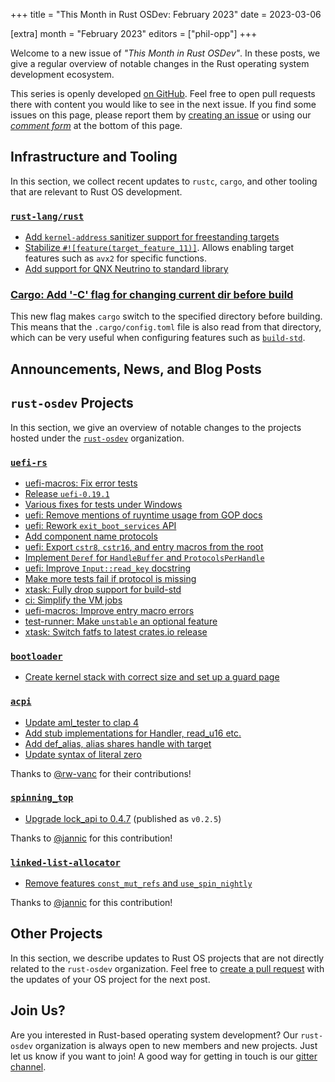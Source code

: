 +++
title = "This Month in Rust OSDev: February 2023"
date = 2023-03-06

[extra]
month = "February 2023"
editors = ["phil-opp"]
+++

Welcome to a new issue of _"This Month in Rust OSDev"_. In these posts, we give a regular overview of notable changes in the Rust operating system development ecosystem.

<!-- more -->

This series is openly developed [on GitHub](https://github.com/rust-osdev/homepage/). Feel free to open pull requests there with content you would like to see in the next issue. If you find some issues on this page, please report them by [creating an issue](https://github.com/rust-osdev/homepage/issues/new) or using our <a href="#comment-form">_comment form_</a> at the bottom of this page.

<!--
    This is a draft for the upcoming "This Month in Rust OSDev (February 2023)" post.
    Feel free to create pull requests against the `next` branch to add your
    content here.
    Please take a look at the past posts on https://rust-osdev.com/ to see the
    general structure of these posts.
-->

## Infrastructure and Tooling

In this section, we collect recent updates to `rustc`, `cargo`, and other tooling that are relevant to Rust OS development.

<!--
    Please use the following template:

    ### Summary
    <span class="maintainers">(Section written by [@author](https://github.com/author))</span>

    <text>
-->

### [`rust-lang/rust`](https://github.com/rust-lang/rust)

- [Add `kernel-address` sanitizer support for freestanding targets](https://github.com/rust-lang/rust/pull/99679)
- [Stabilize `#![feature(target_feature_11)]`](https://github.com/rust-lang/rust/pull/99767). Allows enabling target features such as `avx2` for specific functions.
- [Add support for QNX Neutrino to standard library](https://github.com/rust-lang/rust/pull/106673)

### [Cargo: Add '-C' flag for changing current dir before build](https://github.com/rust-lang/cargo/pull/10952)

  This new flag makes `cargo` switch to the specified directory before building.
  This means that the `.cargo/config.toml` file is also read from that directory, which can be very useful when configuring features such as [`build-std`](https://doc.rust-lang.org/nightly/cargo/reference/unstable.html#build-std).


## Announcements, News, and Blog Posts

<!--
Here we collect news, blog posts, etc. related to OS development in Rust.
Please follow this template:

- [Title](https://example.com)
  - (optional) Some additional context
-->


## `rust-osdev` Projects

In this section, we give an overview of notable changes to the projects hosted under the [`rust-osdev`] organization.

[`rust-osdev`]: https://github.com/rust-osdev/about

<!--
    Please use the following template:

    ### [`repo_name`](https://github.com/rust-osdev/repo_name)
    <span class="maintainers">Maintained by [@maintainer_1](https://github.com/maintainer_1)</span>

    The `repo_name` crate ...<<short introduction>>...

    We merged the following changes this month:
    <<changelog, either in list or text form>>
-->

### [`uefi-rs`](https://github.com/rust-osdev/uefi-rs)

- [uefi-macros: Fix error tests](https://github.com/rust-osdev/uefi-rs/pull/648)
- [Release `uefi-0.19.1`](https://github.com/rust-osdev/uefi-rs/pull/652)
- [Various fixes for tests under Windows](https://github.com/rust-osdev/uefi-rs/pull/651)
- [uefi: Remove mentions of ruyntime usage from GOP docs](https://github.com/rust-osdev/uefi-rs/pull/613)
- [uefi: Rework `exit_boot_services` API](https://github.com/rust-osdev/uefi-rs/pull/653)
- [Add component name protocols](https://github.com/rust-osdev/uefi-rs/pull/656)
- [uefi: Export `cstr8`, `cstr16`, and entry macros from the root](https://github.com/rust-osdev/uefi-rs/pull/657)
- [Implement `Deref` for `HandleBuffer` and `ProtocolsPerHandle`](https://github.com/rust-osdev/uefi-rs/pull/659)
- [uefi: Improve `Input::read_key` docstring](https://github.com/rust-osdev/uefi-rs/pull/664)
- [Make more tests fail if protocol is missing](https://github.com/rust-osdev/uefi-rs/pull/665)
- [xtask: Fully drop support for build-std](https://github.com/rust-osdev/uefi-rs/pull/585)
- [ci: Simplify the VM jobs](https://github.com/rust-osdev/uefi-rs/pull/668)
- [uefi-macros: Improve entry macro errors](https://github.com/rust-osdev/uefi-rs/pull/670)
- [test-runner: Make `unstable` an optional feature](https://github.com/rust-osdev/uefi-rs/pull/667)
- [xtask: Switch fatfs to latest crates.io release](https://github.com/rust-osdev/uefi-rs/pull/672)

### [`bootloader`](https://github.com/rust-osdev/bootloader)

- [Create kernel stack with correct size and set up a guard page](https://github.com/rust-osdev/bootloader/pull/335)

### [`acpi`](https://github.com/rust-osdev/acpi)

- [Update aml_tester to clap 4](https://github.com/rust-osdev/acpi/pull/149)
- [Add stub implementations for Handler, read_u16 etc.](https://github.com/rust-osdev/acpi/pull/152)
- [Add def_alias, alias shares handle with target](https://github.com/rust-osdev/acpi/pull/153)
- [Update syntax of literal zero](https://github.com/rust-osdev/acpi/pull/148)

Thanks to [@rw-vanc](https://github.com/rw-vanc) for their contributions!

### [`spinning_top`](https://github.com/rust-osdev/spinning_top)

- [Upgrade lock_api to 0.4.7](https://github.com/rust-osdev/spinning_top/pull/13) <span class="gray">(published as `v0.2.5`)</span>

Thanks to [@jannic](https://github.com/jannic) for this contribution!

### [`linked-list-allocator`](https://github.com/rust-osdev/linked-list-allocator)

- [Remove features `const_mut_refs` and `use_spin_nightly`](https://github.com/rust-osdev/linked-list-allocator/pull/77)

Thanks to [@jannic](https://github.com/jannic) for this contribution!


## Other Projects

In this section, we describe updates to Rust OS projects that are not directly related to the `rust-osdev` organization. Feel free to [create a pull request](https://github.com/rust-osdev/homepage/pulls) with the updates of your OS project for the next post.

<!--
    Please use the following template:

    ### [`owner_name/repo_name`](https://github.com/rust-osdev/owner_name/repo_name)
    <span class="maintainers">(Section written by [@your_github_name](https://github.com/your_github_name))</span>

    ...<<your project updates>>...
-->


## Join Us?

Are you interested in Rust-based operating system development? Our `rust-osdev` organization is always open to new members and new projects. Just let us know if you want to join! A good way for getting in touch is our [gitter channel](https://gitter.im/rust-osdev/Lobby).
